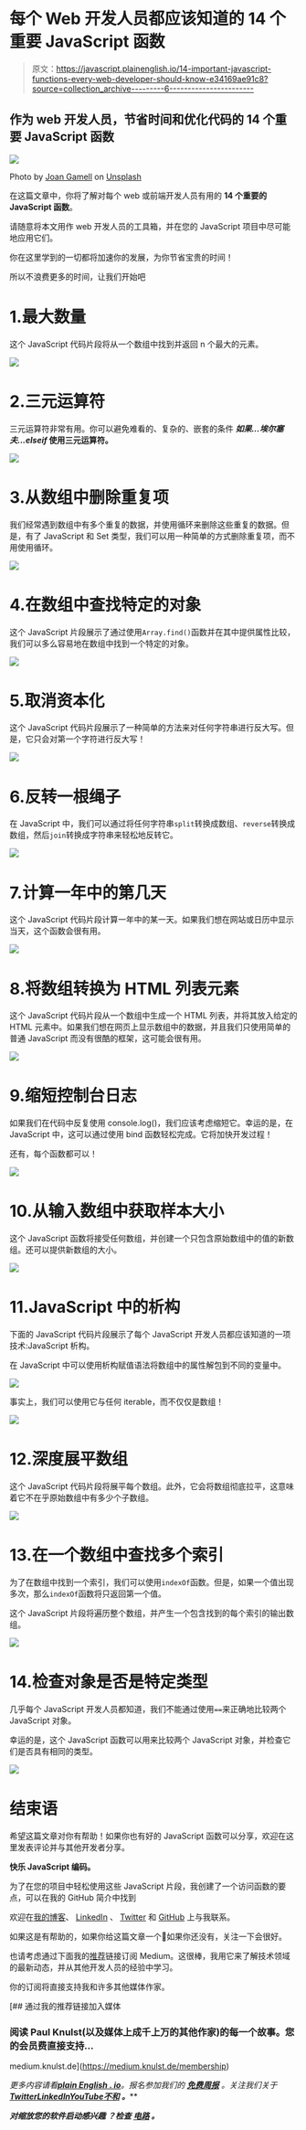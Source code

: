 # 每个 Web 开发人员都应该知道的 14 个重要 JavaScript 函数

> 原文：<https://javascript.plainenglish.io/14-important-javascript-functions-every-web-developer-should-know-e34169ae91c8?source=collection_archive---------6----------------------->

## 作为 web 开发人员，节省时间和优化代码的 14 个重要 JavaScript 函数

![](img/dff07a46eeeaa2df542233e6e4f7feeb.png)

Photo by [Joan Gamell](https://unsplash.com/@gamell?utm_source=unsplash&utm_medium=referral&utm_content=creditCopyText) on [Unsplash](https://unsplash.com/s/photos/javascript?utm_source=unsplash&utm_medium=referral&utm_content=creditCopyText)

在这篇文章中，你将了解对每个 web 或前端开发人员有用的 **14 个重要的 JavaScript 函数**。

请随意将本文用作 web 开发人员的工具箱，并在您的 JavaScript 项目中尽可能地应用它们。

你在这里学到的一切都将加速你的发展，为你节省宝贵的时间！

所以不浪费更多的时间，让我们开始吧

# 1.最大数量

这个 JavaScript 代码片段将从一个数组中找到并返回 n 个最大的元素。

![](img/6bf63e9d89dc727426797f6145c4d63c.png)

# 2.三元运算符

三元运算符非常有用。你可以避免难看的、复杂的、嵌套的条件 ***如果...埃尔塞夫...elseif* 使用三元运算符。**

![](img/63cd4a1334aba53669cdb8685b371512.png)

# 3.从数组中删除重复项

我们经常遇到数组中有多个重复的数据，并使用循环来删除这些重复的数据。但是，有了 JavaScript 和 Set 类型，我们可以用一种简单的方式删除重复项，而不用使用循环。

![](img/83d67150a9d0010112903fb360324c0f.png)

# 4.在数组中查找特定的对象

这个 JavaScript 片段展示了通过使用`Array.find()`函数并在其中提供属性比较，我们可以多么容易地在数组中找到一个特定的对象。

![](img/cc7ee4f909a579cb9e6d531740d4c52f.png)

# 5.取消资本化

这个 JavaScript 代码片段展示了一种简单的方法来对任何字符串进行反大写。但是，它只会对第一个字符进行反大写！

![](img/b6b64f1d74a45fdcde5c74b1d9de676d.png)

# 6.反转一根绳子

在 JavaScript 中，我们可以通过将任何字符串`split`转换成数组、`reverse`转换成数组，然后`join`转换成字符串来轻松地反转它。

![](img/ae283d79082f7787b7a6625af03bf410.png)

# 7.计算一年中的第几天

这个 JavaScript 代码片段计算一年中的某一天。如果我们想在网站或日历中显示当天，这个函数会很有用。

![](img/b53781da42a0affc26bde9fa375b790f.png)

# 8.将数组转换为 HTML 列表元素

这个 JavaScript 代码片段从一个数组中生成一个 HTML 列表，并将其放入给定的 HTML 元素中。如果我们想在网页上显示数组中的数据，并且我们只使用简单的普通 JavaScript 而没有很酷的框架，这可能会很有用。

![](img/0408bd5560b245e43e164c411e7f037d.png)

# 9.缩短控制台日志

如果我们在代码中反复使用 console.log()，我们应该考虑缩短它。幸运的是，在 JavaScript 中，这可以通过使用 bind 函数轻松完成。它将加快开发过程！

还有，每个函数都可以！

![](img/76dd70e02a87c4f9a1e507e88308e1ae.png)

# 10.从输入数组中获取样本大小

这个 JavaScript 函数将接受任何数组，并创建一个只包含原始数组中的值的新数组。还可以提供新数组的大小。

![](img/a03d7a098e1f047f4e2de6960617e0c1.png)

# 11.JavaScript 中的析构

下面的 JavaScript 代码片段展示了每个 JavaScript 开发人员都应该知道的一项技术:JavaScript 析构。

在 JavaScript 中可以使用析构赋值语法将数组中的属性解包到不同的变量中。

![](img/156d39978e0a49423b97aa33d72684a2.png)

事实上，我们可以使用它与任何 iterable，而不仅仅是数组！

![](img/703d09a1a9ade7a6810c1a16d0d0a4a3.png)

# 12.深度展平数组

这个 JavaScript 代码片段将展平每个数组。此外，它会将数组彻底拉平，这意味着它不在乎原始数组中有多少个子数组。

![](img/ed81167596b4a2d9b4f37d1721178fc9.png)

# 13.在一个数组中查找多个索引

为了在数组中找到一个索引，我们可以使用`indexOf`函数。但是，如果一个值出现多次，那么`indexOf`函数将只返回第一个值。

这个 JavaScript 片段将遍历整个数组，并产生一个包含找到的每个索引的输出数组。

![](img/b21250ad68d4955757a005e7e1bc5498.png)

# 14.检查对象是否是特定类型

几乎每个 JavaScript 开发人员都知道，我们不能通过使用`==`来正确地比较两个 JavaScript 对象。

幸运的是，这个 JavaScript 函数可以用来比较两个 JavaScript 对象，并检查它们是否具有相同的类型。

![](img/73b0572421038dbb373c513d63cf03b5.png)

# 结束语

希望这篇文章对你有帮助！如果你也有好的 JavaScript 函数可以分享，欢迎在这里发表评论并与其他开发者分享。

**快乐 JavaScript 编码。**

为了在您的项目中轻松使用这些 JavaScript 片段，我创建了一个访问函数的要点，可以在我的 GitHub 简介中找到

欢迎在[我的博客](https://www.paulsblog.dev/)、 [LinkedIn](https://www.linkedin.com/in/paulknulst/) 、 [Twitter](https://twitter.com/paulknulst) 和 [GitHub](https://github.com/paulknulst) 上与我联系。

如果这是有帮助的，如果你给这篇文章一个👏如果你还没有，关注一下会很好。

也请考虑通过下面我的[推荐](https://medium.knulst.de/membership)链接订阅 Medium。这很棒，我用它来了解技术领域的最新动态，并从其他开发人员的经验中学习。

你的订阅将直接支持我和许多其他媒体作家。

[](https://medium.knulst.de/membership) [## 通过我的推荐链接加入媒体

### 阅读 Paul Knulst(以及媒体上成千上万的其他作家)的每一个故事。您的会员费直接支持…

medium.knulst.de](https://medium.knulst.de/membership) 

*更多内容请看*[***plain English . io***](https://plainenglish.io/)*。报名参加我们的* [***免费周报***](http://newsletter.plainenglish.io/) *。关注我们关于*[***Twitter***](https://twitter.com/inPlainEngHQ)[***LinkedIn***](https://www.linkedin.com/company/inplainenglish/)*[***YouTube***](https://www.youtube.com/channel/UCtipWUghju290NWcn8jhyAw)*[***不和***](https://discord.gg/GtDtUAvyhW) ***。*****

*****对缩放您的软件启动感兴趣*** *？检查* [***电路***](https://circuit.ooo?utm=publication-post-cta) *。***